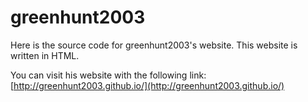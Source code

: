 # greenhunt2003

Here is the source code for greenhunt2003's website. This website is written in HTML.

You can visit his website with the following link: [http://greenhunt2003.github.io/](http://greenhunt2003.github.io/)
